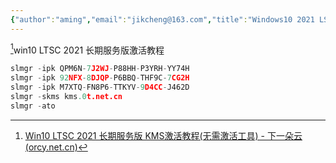 ```yaml
---
{"author":"aming","email":"jikcheng@163.com","title":"Windows10 2021 LSTL Enterprise KEY","creation_date":"2022-06-27 15:57","Last modified date":"2022-11-25 16:00","tags":"Windows10 2021 LSTL Enterprise KEY","File Folder with relative path":"system/Doc/WINDOWS/windwos Key","remark":null,"other":null,"dg-publish":true,"permalink":"/system/doc/windows/windwos-key/windows10-2021-lstl-enterprise-key/","dgPassFrontmatter":true}
---
```




[^1]win10 LTSC 2021 长期服务版激活教程


```c
slmgr -ipk QPM6N-7J2WJ-P88HH-P3YRH-YY74H
slmgr -ipk 92NFX-8DJQP-P6BBQ-THF9C-7CG2H
slmgr -ipk M7XTQ-FN8P6-TTKYV-9D4CC-J462D
slmgr -skms kms.0t.net.cn
slmgr -ato
```

[^1]: [Win10 LTSC 2021 长期服务版 KMS激活教程(无需激活工具) - 下一朵云 (orcy.net.cn)](https://www.orcy.net.cn/2235.html)
